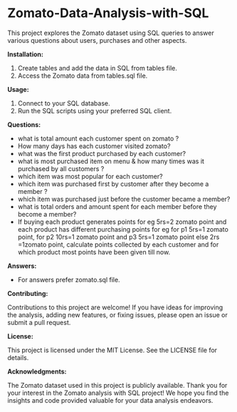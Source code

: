 # Zomato-Data-Analysis-with-SQL

This project explores the Zomato dataset using SQL queries to answer various questions about users, purchases and other aspects.

**Installation:**

1. Create tables and add the data in SQL from tables file.
2. Access the Zomato data from tables.sql file.

**Usage:**

1. Connect to your SQL database.
2. Run the SQL scripts using your preferred SQL client.

**Questions:**

* what is total amount each customer spent on zomato ?
* How many days has each customer visited zomato?
* what was the first product purchased by each customer?
* what is most purchased item on menu & how many times was it purchased by all customers ?
* which item was most popular for each customer?
* which item was purchased first by customer after they become a member ?
* which item was purchased just before the customer became a member?
* what is total orders and amount spent for each member before they become a member?
* If buying each product generates points for eg 5rs=2 zomato point and each product has different purchasing points for eg for p1 5rs=1 zomato point, for p2 10rs=1 zomato point and p3 5rs=1 zomato point else 2rs =1zomato point, calculate points collected by each customer and for which product most points have been given till now.

**Answers:**

* For answers prefer zomato.sql file.

**Contributing:** 

Contributions to this project are welcome! If you have ideas for improving the analysis, adding new features, or fixing issues, please open an issue or submit a pull request.

**License:** 

This project is licensed under the MIT License. See the LICENSE file for details.

**Acknowledgments:**

The Zomato dataset used in this project is publicly available.
Thank you for your interest in the Zomato analysis with SQL project! We hope you find the insights and code provided valuable for your data analysis endeavors.

